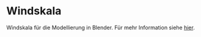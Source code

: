 # Windskala

Windskala für die Modellierung in Blender. 
Für mehr Information siehe [hier](https://docs.fairytaledefender.de/docs/docs-visual/wind/).
